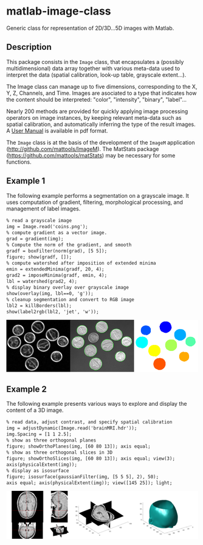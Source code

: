# matlab-image-class
Generic class for representation of 2D/3D...5D images with Matlab. 

## Description
This package consists in the `Image` class, that encapsulates a (possibly multidimensional) 
data array together with various meta-data used to interpret the data (spatial calibration,
look-up table, grayscale extent...). 

The Image class can manage up to five dimensions, corresponding to the X, Y, Z, Channels, and Time.
Images are asociated to a type that indicates how the content should be interpreted: "color", "intensity", "binary", "label"...

Nearly 200 methods are provided for quickly applying image processing operators on image instances, 
by keeping relevant meta-data such as spatial calibration, and automatically inferring the type of the
result images. A [User Manual](https://github.com/mattools/matlab-image-class/releases/download/v1.0/ImageClass-Manual.pdf) is available in pdf format.

The `Image` class is at the basis of the development of the `ImageM` application (http://github.com/mattools/ImageM). The MatStats package (https://github.com/mattools/matStats) may be necessary for some functions.

## Example 1

The following example performs a segmentation on a grayscale image. It uses computation of gradient, filtering, morphological processing, and management of label images.

    % read a grayscale image
    img = Image.read('coins.png');
    % compute gradient as a vector image. 
    grad = gradient(img);
    % Compute the norm of the gradient, and smooth
    gradf = boxFilter(norm(grad), [5 5]);
    figure; show(gradf, []);
    % compute watershed after imposition of extended minima
    emin = extendedMinima(gradf, 20, 4);
    grad2 = imposeMinima(gradf, emin, 4);
    lbl = watershed(grad2, 4);
    % display binary overlay over grayscale image
    show(overlay(img, lbl==0, 'g'));
    % cleanup segmentation and convert to RGB image
    lbl2 = killBorders(lbl);
    show(label2rgb(lbl2, 'jet', 'w'));

![segmentation pipeline of a grayscale image using watershed](https://github.com/mattools/matlab-image-class/blob/master/doc/images/coins-segWat.png)

## Example 2

The following example presents various ways to explore and display the content of a 3D image.

    % read data, adjust contrast, and specify spatial calibration
    img = adjustDynamic(Image.read('brainMRI.hdr'));
    img.Spacing = [1 1 2.5];
    % show as three orthogonal planes
    figure; showOrthoPlanes(img, [60 80 13]); axis equal;
    % show as three orthogonal slices in 3D
    figure; showOrthoSlices(img, [60 80 13]); axis equal; view(3); 
    axis(physicalExtent(img));
    % display as isosurface
    figure; isosurface(gaussianFilter(img, [5 5 5], 2), 50);
    axis equal; axis(physicalExtent(img)); view([145 25]); light;

![Various representations of 3D image using Image class](https://github.com/mattools/matlab-image-class/blob/master/doc/images/visu3d.png)
